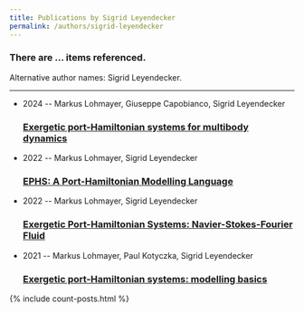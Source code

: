 ```yaml
---
title: Publications by Sigrid Leyendecker
permalink: /authors/sigrid-leyendecker
---
```


<h3 id="number-posts">There are ... items referenced.</h3>
<p id='info-authors'>Alternative author names: Sigrid Leyendecker.</p>
<hr />
<ul class="post-list">
<li><span class='post-meta'>2024 -- Markus Lohmayer, Giuseppe Capobianco, Sigrid Leyendecker</span><h3><a class='post-link' href="{{ site.baseurl }}/exergetic-port-hamiltonian-systems-for-multibody-dynamics">Exergetic port-Hamiltonian systems for multibody dynamics</a></h3></li>
<li><span class='post-meta'>2022 -- Markus Lohmayer, Sigrid Leyendecker</span><h3><a class='post-link' href="{{ site.baseurl }}/ephs-a-port-hamiltonian-modelling-language">EPHS: A Port-Hamiltonian Modelling Language</a></h3></li>
<li><span class='post-meta'>2022 -- Markus Lohmayer, Sigrid Leyendecker</span><h3><a class='post-link' href="{{ site.baseurl }}/exergetic-port-hamiltonian-systems-navier-stokes-fourier-fluid">Exergetic Port-Hamiltonian Systems: Navier-Stokes-Fourier Fluid</a></h3></li>
<li><span class='post-meta'>2021 -- Markus Lohmayer, Paul Kotyczka, Sigrid Leyendecker</span><h3><a class='post-link' href="{{ site.baseurl }}/exergetic-port-hamiltonian-systems-modelling-basics">Exergetic port-Hamiltonian systems: modelling basics</a></h3></li>

</ul>
{% include count-posts.html %}
